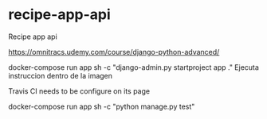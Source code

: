 # recipe-app-api
Recipe app api

https://omnitracs.udemy.com/course/django-python-advanced/

docker-compose run app sh -c "django-admin.py startproject app ."
Ejecuta instruccion dentro de la imagen

Travis CI
needs to be configure on its page


docker-compose run app sh -c "python manage.py test"
